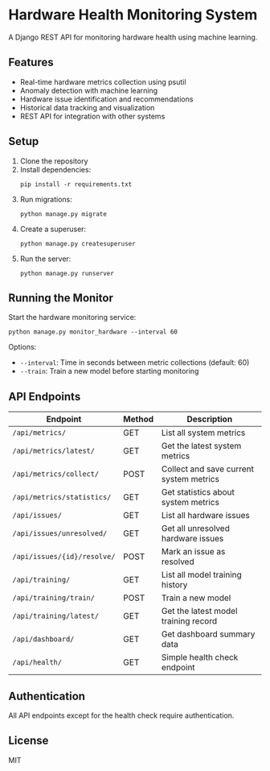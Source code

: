 # Hardware Health Monitoring System

A Django REST API for monitoring hardware health using machine learning.

## Features

- Real-time hardware metrics collection using psutil
- Anomaly detection with machine learning
- Hardware issue identification and recommendations
- Historical data tracking and visualization
- REST API for integration with other systems

## Setup

1. Clone the repository
2. Install dependencies:
   ```
   pip install -r requirements.txt
   ```
3. Run migrations:
   ```
   python manage.py migrate
   ```
4. Create a superuser:
   ```
   python manage.py createsuperuser
   ```
5. Run the server:
   ```
   python manage.py runserver
   ```

## Running the Monitor

Start the hardware monitoring service:

```
python manage.py monitor_hardware --interval 60
```

Options:
- `--interval`: Time in seconds between metric collections (default: 60)
- `--train`: Train a new model before starting monitoring

## API Endpoints

| Endpoint | Method | Description |
|----------|--------|-------------|
| `/api/metrics/` | GET | List all system metrics |
| `/api/metrics/latest/` | GET | Get the latest system metrics |
| `/api/metrics/collect/` | POST | Collect and save current system metrics |
| `/api/metrics/statistics/` | GET | Get statistics about system metrics |
| `/api/issues/` | GET | List all hardware issues |
| `/api/issues/unresolved/` | GET | Get all unresolved hardware issues |
| `/api/issues/{id}/resolve/` | POST | Mark an issue as resolved |
| `/api/training/` | GET | List all model training history |
| `/api/training/train/` | POST | Train a new model |
| `/api/training/latest/` | GET | Get the latest model training record |
| `/api/dashboard/` | GET | Get dashboard summary data |
| `/api/health/` | GET | Simple health check endpoint |

## Authentication

All API endpoints except for the health check require authentication.

## License

MIT